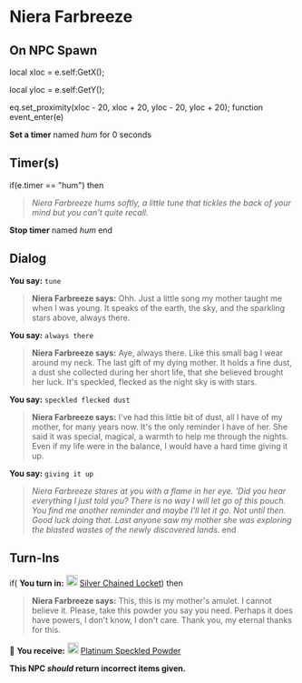 # Niera Farbreeze
## On NPC Spawn

local xloc = e.self:GetX();

local yloc = e.self:GetY();

eq.set_proximity(xloc - 20, xloc + 20, yloc - 20, yloc + 20);
function event_enter(e)

**Set a timer** named *hum* for 0 seconds
## Timer(s)

if(e.timer == "hum") then


>*Niera Farbreeze hums softly, a little tune that tickles the back of your mind but you can't quite recall.*


**Stop timer** named *hum*
end

## Dialog

**You say:** `tune`



>**Niera Farbreeze says:** Ohh. Just a little song my mother taught me when I was young. It speaks of the earth, the sky, and the sparkling stars above, always there.

**You say:** `always there`



>**Niera Farbreeze says:** Aye, always there. Like this small bag I wear around my neck. The last gift of my dying mother. It holds a fine dust, a dust she collected during her short life, that she believed brought her luck. It's speckled, flecked as the night sky is with stars.

**You say:** `speckled flecked dust`



>**Niera Farbreeze says:** I've had this little bit of dust, all I have of my mother, for many years now. It's the only reminder I have of her. She said it was special, magical, a warmth to help me through the nights. Even if my life were in the balance, I would have a hard time giving it up.

**You say:** `giving it up`



>*Niera Farbreeze stares at you with a flame in her eye. 'Did you hear everything I just told you? There is no way I will let go of this pouch. You find me another reminder and maybe I'll let it go. Not until then. Good luck doing that. Last anyone saw my mother she was exploring the blasted wastes of the newly discovered lands.*
end

## Turn-Ins




if( **You turn in:** <img style="background:url(/static/icons/blank_slot.gif);width:20px;height:20px;" src="/static/icons/item_1147.png" alt="" /> <a
                                href="/item/20476" data-url="20476" class="tooltip-link link">Silver Chained Locket</a>) then


>**Niera Farbreeze says:** This, this is my mother's amulet. I cannot believe it. Please, take this powder you say you need. Perhaps it does have powers, I don't know, I don't care. Thank you, my eternal thanks for this.


 &#127873; **You receive:**  <img style="background:url(/static/icons/blank_slot.gif);width:20px;height:20px;" src="/static/icons/item_739.png" alt="" /> <a
                                href="/item/20456" data-url="20456" class="tooltip-link link">Platinum Speckled Powder</a> 

 

**This NPC *should* return incorrect items given.**
